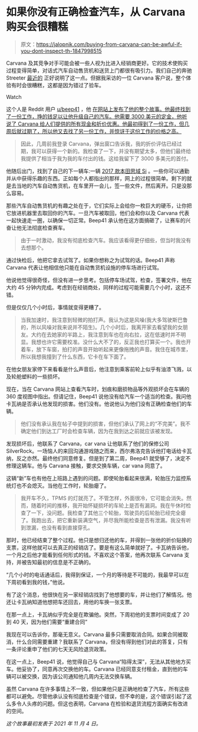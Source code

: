 # 如果你没有正确检查汽车，从 Carvana 购买会很糟糕

> 原文：<https://jalopnik.com/buying-from-carvana-can-be-awful-if-you-dont-inspect-th-1847998515>

Carvana 及其竞争对手可能会被一些人视为比进入经销商更好。它的技术使购买过程变得简单，对话式汽车自动售货机和送货上门都很有吸引力。我们自己的奔驰 Streeter [最近的](https://jalopnik.com/buying-this-toyota-prius-through-carvana-was-easier-tha-1847978340) 正好说明了这一点。但据我采访的一位 Carvana 客户说，整个体验有时会很糟糕，这都是因为错过了验车。

Watch

这个人是 Reddit 用户 [u/beep41](https://www.reddit.com/user/beep41/) ，他 [在网站上发布了他的整个故事。他最终找到了一份工作，挣的钱足以让他升级自己的汽车。他需要 3000 美元的定金，他听说了 Carvana 给人们提供的所有现金和折价优惠。他最初得到了一份工作，但几周后就过期了，所以他又去找了另一份工作，并惊讶于这份工作的价格之高。](https://www.reddit.com/r/cars/comments/qlz1uq/i_bought_a_car_through_carvana_and_it_was/) 

> 因此，几周前我登录 Carvana，弹出窗口告诉我，我的折价评估已经过期，我可以获得一个新的。我检查了一下，并没有期望太多，但他们最终给我提供了相当于我为我的车付出的钱。这给我留下了 3000 多美元的首付。

他随后出门，找到了自己的下一辆车:一辆 [2017 款本田思域 Si](https://www.carvana.com/vehicle/1956612) 。一些你可以通勤并从中获得乐趣的东西。正如每个人都指出的那样，网上的过程很简单。剩下的就是去当地的汽车自动售货机，在车里开一会儿，签一些文件，然后离开。只是没那么容易。

那些汽车自动售货机的有趣之处在于，它们实际上会给你一枚巨大的硬币，让你把它放进机器里去取回你的汽车。一旦汽车被取回，他们会和你以及 Carvana 代表一起快速走一圈，以确保一切正常。Beep41 承认他在这方面搞砸了，让赛车的兴奋让他无法彻底检查赛车。

> 由于一时激动，我没有彻底检查汽车。我应该看得更仔细些，但当时我没有去想那个。

通过快检后，他把它拿去试驾了。如果你想称之为试驾的话。Beep41 声称 Carvana 代表让他相信他只能在自动售货机设施的停车场进行试驾。

他说他觉得很奇怪，但没有进一步思考。包括停车场试驾，检查，签署文件，他在大约 45 分钟内完成。考虑到在经销商处，同样的过程可能需要几个小时，这还不错。

但是仅仅几个小时后，事情就变得更糟了。

> 当我加速时，我注意到轻微的拍打声。我认为这是风噪(我大多驾驶斯巴鲁的，所以风噪对我来说并不陌生)。几个小时后，我离开家去看望我的女朋友。大约在去她家的半路上，我注意到车也在向右拉，这在低速时并不明显。我想也许它需要校准。没什么大不了的，反正我也打算买一个。我也开着车，放下车窗，拍打的声音开始听起来更像拖拽的声音。我住在城市里，所以我想我撞到了什么东西，它卡在车下面了。

在他女朋友家停下来看看是什么声音后，他注意到乘客前轮上似乎有油漆飞溅，以及轮舱塑料的一些损坏。

现在，当在 Carvana 网站上查看汽车时，划痕和磨损物品等外观损坏会在车辆的 360 度视图中指出。但请记住，Beep41 说他没有给汽车一个适当的检查。我问他卡瓦纳是否承认他发现的损害。他们没有。他说他认为他们没有正确检查他们的车辆。

> 他们没有承认我在帖子中提到的损害，但他们承认了网上的“不完美”。我不确定他们到达工厂时会检查车辆，因为在我到达之前就应该被发现。

发现损坏后，他联系了 Carvana，car vana 让他联系了他们的保修公司 SilverRock。一场恼人的来回沟通游戏随之而来，西尔弗洛克告诉他打电话给卡瓦纳，反之亦然。最终他们同意修复。但是到了第二周，Beep41 就受够了，决定不修理这辆车。他与 Carvana 接触，要求交换车辆，car vana 同意了。

这辆“新”车也有他在上班路上遇到的问题。即使轮胎看起来很满，轮胎压力监控系统灯也不会熄灭。当他在工作时，轮胎瘪了。

> 我开车不久，TPMS 的灯就亮了。不管怎样，外面很冷，它可能会消失。然而，随着时间的推移，我开始怀疑损坏的车轮上是否有漏洞。我在午休时检查了一下，没问题。我检查了其他三个轮胎，驾驶员的后轮胎已经完全瘪了。我跑出去，把它重新装满空气，并尽我所能检查是否有泄漏。我没有听到泄漏，也没有看到直接穿孔。

那时，他已经结束了整个过程。他只是想归还他的车，并得到一张他的折价贴换的支票，这样他就可以去真正的经销店了。要是有这么简单就好了。卡瓦纳告诉他，一个月之后他才能看到任何形式的钱。不喜欢这个答案，他再次联系 Carvana 支持，并被告知最初的信息是不正确的。

“几个小时的电话通话后，我得到保证，一个月的等待是不可能的，我最早可以在下周初看到我的钱，”他说。

有了这个消息，他很快在另一家经销店找到了他想要的车，并让他们了解情况。他还让卡瓦纳知道他想把车还回去，用他的车换一张支票。

在那一点上，卡瓦纳似乎完全是在欺骗他。突然，下周初他的支票时间变成了 20 到 40 天，因为他们需要“重建合同”

我现在可以告诉你，那毫无意义。Carvana 最多只需要取消合同。如果合同被取消，什么合同需要重建？我联系了 Carvana，但没有得到他们对此的答复，只有一条评论重申了他们的七天无风险退货政策。

在这一点上，Beep41 说，他觉得自己与 Carvana“陷得太深”，无法从其他地方买车。他妥协了，同意再次交换他的车。Carvana 已经同意支付租金，直到他的车辆可以被交换，因为该公司通知他几周内无法交换车辆。

虽然 Carvana 在许多事情上不一致，但如果他只是正确地检查了汽车，所有这些都可以避免。尽管他承认没有彻底检查是个错误，但不幸的是，这个错误引起了这么多令人头疼的问题。但这也表明，Carvana 在检验和退货流程方面确实有改进的空间。

*这个故事最初发表于 2021 年 11 月 4 日。*